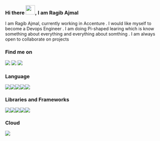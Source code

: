 ### Hi there <img src="https://raw.githubusercontent.com/aemmadi/aemmadi/master/wave.gif" width="30px">, I am Ragib Ajmal

I am Ragib Ajmal, currently working in Accenture . I would like myself to become a Devops Engineer . I am doing Pi-shaped learing which is know something about everything and everything about somthing . I am always open to collaborate on projects 

### Find me on

<a href="mailto:mal@gmail.com"><img src="https://img.shields.io/badge/Gmail-D14836?style=for-the-badge&logo=gmail&logoColor=white"></a>
<a href="https://www.linkedin.com/in/ragib-ajmal-349838180/"><img src="https://img.shields.io/badge/LinkedIn-0077B5?style=for-the-badge&logo=linkedin&logoColor=white"></a>
<a href="https://twitter.com/RagibAjmal"><img src="https://img.shields.io/badge/Twitter-1DA1F2?style=for-the-badge&logo=twitter&logoColor=white"></a>

### Language

<img src="https://img.shields.io/badge/Python-FFD43B?style=for-the-badge&logo=python&logoColor=darkgreen"><img src="https://img.shields.io/badge/HTML5-E34F26?style=for-the-badge&logo=html5&logoColor=white"><img src="https://img.shields.io/badge/CSS3-1572B6?style=for-the-badge&logo=css3&logoColor=white"><img src="https://img.shields.io/badge/C%23-239120?style=for-the-badge&logo=c-sharp&logoColor=white"><img src="https://img.shields.io/badge/JavaScript-323330?style=for-the-badge&logo=javascript&logoColor=F7DF1E">

### Libraries and Frameworks

<img src="https://img.shields.io/badge/Node.js-339933?style=for-the-badge&logo=nodedotjs&logoColor=white"><img src="https://img.shields.io/badge/React-20232A?style=for-the-badge&logo=react&logoColor=61DAFB"><img src="https://img.shields.io/badge/Django-092E20?style=for-the-badge&logo=django&logoColor=white"><img src="https://img.shields.io/badge/Docker-2CA5E0?style=for-the-badge&logo=docker&logoColor=white"><img src="https://img.shields.io/badge/Git-F05032?style=for-the-badge&logo=git&logoColor=white">

### Cloud

<img src="https://img.shields.io/badge/GitHub_Actions-2088FF?style=for-the-badge&logo=github-actions&logoColor=white">

<!--
**RagibAjmal/RagibAjmal** is a ✨ _special_ ✨ repository because its `README.md` (this file) appears on your GitHub profile.

Here are some ideas to get you started:

- 🔭 I’m currently working on ...
- 🌱 I’m currently learning ...
- 👯 I’m looking to collaborate on ...
- 🤔 I’m looking for help with ...
- 💬 Ask me about ...
- 📫 How to reach me: ...
- 😄 Pronouns: ...
- ⚡ Fun fact: ...
-->
